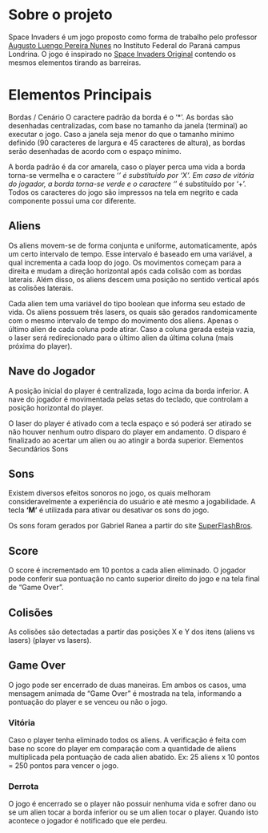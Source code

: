 # Sobre o projeto

Space Invaders é um jogo proposto como forma de trabalho pelo professor
[Augusto Luengo Pereira Nunes](http://www.inf.ufrgs.br/~alpnunes/index.html)
no Instituto Federal do Paraná campus Londrina. O jogo é inspirado no [Space
Invaders Original](https://en.wikipedia.org/wiki/Space_Invaders) contendo os
mesmos elementos tirando as barreiras.


# Elementos Principais

Bordas / Cenário O caractere padrão da borda é  o ‘*’. As bordas são
desenhadas centralizadas, com base no tamanho da janela (terminal) ao executar
o jogo. Caso a janela seja menor do que o tamanho mínimo definido (90
caracteres de largura e 45 caracteres de altura), as bordas serão desenhadas
de acordo com o espaço mínimo.


A borda padrão é da cor amarela, caso o player perca uma vida a borda torna-se
vermelha e o caractere ‘*’ é substituído por ‘X’. Em caso de vitória do
jogador, a borda torna-se verde e o caractere ‘*’ é substituído por ‘+’. Todos
os caracteres do jogo são impressos na tela em negrito e cada componente
possui uma cor diferente.


## Aliens

Os aliens movem-se de forma conjunta e uniforme, automaticamente, após um
certo intervalo de tempo. Esse intervalo é baseado em uma variável, a qual
incrementa a cada loop do jogo. Os movimentos começam para a direita e mudam a
direção horizontal após cada colisão com as bordas laterais. Além disso, os
aliens descem uma posição no sentido vertical após as colisões laterais.

Cada alien tem uma variável do tipo boolean que informa seu estado de vida. Os
aliens possuem três lasers, os quais são gerados randomicamente com o mesmo
intervalo de tempo do movimento dos aliens. Apenas o último alien de cada
coluna pode atirar. Caso a coluna gerada esteja vazia, o laser será
redirecionado para o último alien da última coluna (mais próxima do player).


## Nave do Jogador

A posição inicial do player é centralizada, logo acima da borda inferior. A
nave do jogador é movimentada pelas setas do teclado, que controlam a posição
horizontal do player.

O laser do player é ativado com a tecla espaço e só poderá ser atirado se não
houver nenhum outro disparo do player em andamento. O disparo é finalizado ao
acertar um alien ou ao atingir a borda superior. Elementos Secundários Sons

## Sons

Existem diversos efeitos sonoros no jogo, os quais melhoram consideravelmente
a experiência do usuário e até mesmo a jogabilidade. A tecla **‘M’** é
utilizada para ativar ou desativar os sons do jogo.

Os sons foram gerados por Gabriel Ranea a partir do site
[SuperFlashBros](http://www.superflashbros.net/as3sfxr/).


## Score

O score é incrementado em 10 pontos a cada alien eliminado. O jogador pode
conferir sua pontuação no canto superior direito do jogo e na tela final de
“Game Over”.


## Colisões

As colisões são detectadas a partir das posições X e Y dos itens (aliens vs
lasers) (player vs lasers).


## Game Over

O jogo pode ser encerrado de duas maneiras. Em ambos os casos, uma mensagem
animada de “Game Over” é mostrada na tela, informando a pontuação do player e
se venceu ou não o jogo.

### Vitória

Caso o player tenha eliminado todos os aliens. A verificação é feita com base
no score do player em comparação com a quantidade de aliens multiplicada pela
pontuação de cada alien abatido. Ex: 25 aliens x 10 pontos = 250 pontos para
vencer o jogo.


### Derrota

O jogo é encerrado se o player não possuir nenhuma vida e sofrer dano ou se um
alien tocar a borda inferior ou se um alien tocar o player. Quando isto acontece
o jogador é notificado que ele perdeu.
